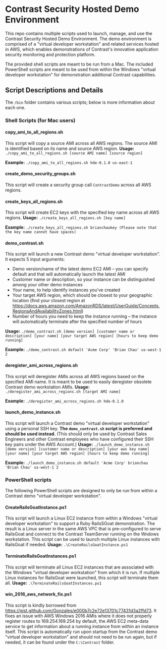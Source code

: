 # Contrast Security Hosted Demo Environment
This repo contains multiple scripts used to launch, manage, and use the Contrast Security Hosted Demo Environment.  The demo environment is comprised of a "virtual developer workstation" and related services hosted in AWS, which enables demonstrations of Contrast's innovative application security monitoring and protection platform.

The provided shell scripts are meant to  be run from a Mac.  The included PowerShell scripts are meant to be used from within the Windows "virtual developer workstation" for demonstration additional Contrast capabilities.

## Script Descriptions and Details
The `/bin` folder contains various scripts; below is more information about each one.

### Shell Scripts (for Mac users)
#### copy_ami_to_all_regions.sh
This script will copy a source AMI across all AWS regions.  The source AMI is identified based on its name and source AWS region.
**Usage:** `./copy_ami_to_all_regions.sh [source AMI name] [source region]`

**Example:**
`./copy_ami_to_all_regions.sh hde-0.1.0 us-east-1`

#### create_demo_security_groups.sh
This script will create a security group call `ContrastDemo` across all AWS regions.

#### create_keys_all_regions.sh
This script will create EC2 keys with the specified key name across all AWS regions.
**Usage:** `./create_keys_all_regions.sh [key name]`

**Example:**
`./create_keys_all_regions.sh brianchaukey (Please note that the key name cannot have spaces)`

#### demo_contrast.sh
This script will launch a new Contrast demo "virtual developer workstation".  It expects 5 input arguments:
* Demo version/name of the latest demo EC2 AMI – you can specify default and that will automatically launch the latest AMI
* Customer name or description, so your instance can be distinguished among your other demo instances
* Your name, to help identify instances you’ve created
* Your target AWS region, which should be closest to your geographic location (find your closest region at https://docs.aws.amazon.com/AmazonRDS/latest/UserGuide/Concepts.RegionsAndAvailabilityZones.html)
* Number of hours you need to keep the instance running – the instance will automatically terminate after the specified number of hours

**Usage:** `./demo_contrast.sh [demo version] [customer name or description] [your name] [your target AWS region] [hours to keep demo running]`

**Example:**
`./demo_contrast.sh default 'Acme Corp' 'Brian Chau' us-west-1 2`

#### deregister_ami_across_regions.sh
This script will deregister AMIs across all AWS regions based on the specified AMI name.  It is meant to be used to easily deregister obsolete Contrast demo workstation AMIs.
**Usage:** `./deregister_ami_across_regions.sh [target AMI name]`

**Example:**
`./deregister_ami_across_regions.sh hde-0.1.0`

#### launch_demo_instance.sh
This script will launch a Contrast demo "virtual developer workstation" using a personal SSH key.  **The `demo_contrast.sh` script is preferred and should be used instead.** (This should only be used by Contrast Sales Engineers and other Contrast employees who have configured their SSH key pairs under the AWS Account.)
**Usage:** `./launch_demo_instance.sh [demo version] [customer name or description] [your aws key name] [your name] [your target AWS region] [hours to keep demo running]`

**Example:**
`./launch_demo_instance.sh default 'Acme Corp' brianchau 'Brian Chau' us-west-1 2`

### PowerShell scripts
The following PowerShell scripts are designed to only be run from within a Contrast demo "virtual developer workstation".

#### CreateRailsGoatInstance.ps1
This script will launch a Linux EC2 instance from within a Windows "virtual developer workstation" to support a Ruby RailsSGoat demonstration.  The result is a Linux server in the same AWS VPC that is pre-configured to serve RailsGoat and connect to the Contrast TeamServer running on the Wndows workstation.  This script can be used to launch multiple Linux instances with RailsGoat if needed.
**Usage:** `.\CreateRailsGoatInstance.ps1`

#### TerminateRailsGoatInstances.ps1
This script will terminate all Linux EC2 instances that are associated with the Windows "virtual developer workstation" from which it is run.  If multiple Linux instances for RailsGoat were launched, this script will terminate them all.
**Usage:** `.\TerminateRailsGoatInstances.ps1`

#### win_2016_aws_network_fix.ps1
This script is kindly borrowed from https://gist.github.com/Gonzales/e000b7c2e72e13701c77431d3a2ffd73.  It fixes an issue with AWS Windows 2016 AMIs where it does not properly register routes to 169.254.169.254 by default, the AWS EC2 meta-data service to get information about a running instance from within an instance itself.  This script is automatically run upon startup from the Contrast demo "virtual developer workstation" and should not need to be run again, but if needed, it can be found under the `C:\Contrast` folder.
